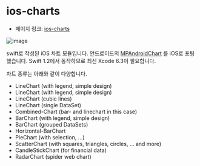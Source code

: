  # ios-charts

 - 페이지 링크: [ios-charts](https://github.com/danielgindi/ios-charts)

 ![image](https://camo.githubusercontent.com/a9eaa5fc7fb6c1e70b22acd09385055e0f5c4fe7/68747470733a2f2f7261772e6769746875622e636f6d2f5068696c4a61792f4d5043686172742f6d61737465722f73637265656e73686f74732f73696d706c6564657369676e5f6c696e656368617274342e706e67)

 swift로 작성된 iOS 차트 모듈입니다. 안드로이드의 [MPAndroidChart](https://github.com/PhilJay/MPAndroidChart) 를 iOS로 포팅했습니다. Swift 1.2에서 동작하므로 최신 Xcode 6.3이 필요합니다. 

 차트 종류는 아래와 같이 다양합니다. 

 - LineChart (with legend, simple design) 
 - LineChart (with legend, simple design) 
 - LineChart (cubic lines) 
 - LineChart (single DataSet) 
 - Combined-Chart (bar- and linechart in this case) 
 - BarChart (with legend, simple design)
 - BarChart (grouped DataSets)
 - Horizontal-BarChart
 - PieChart (with selection, ...)
 - ScatterChart (with squares, triangles, circles, ... and more)
 - CandleStickChart (for financial data)
 - RadarChart (spider web chart)
